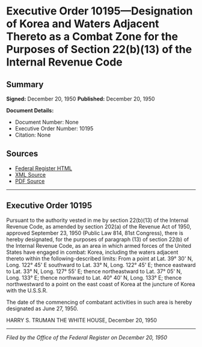 # Executive Order 10195—Designation of Korea and Waters Adjacent Thereto as a Combat Zone for the Purposes of Section 22(b)(13) of the Internal Revenue Code

## Summary

**Signed:** December 20, 1950
**Published:** December 20, 1950

**Document Details:**
- Document Number: None
- Executive Order Number: 10195
- Citation: None

## Sources
- [Federal Register HTML](https://www.presidency.ucsb.edu/documents/executive-order-10195-designation-korea-and-waters-adjacent-thereto-combat-zone-for-the)
- [XML Source](None)
- [PDF Source](None)

---

## Executive Order 10195

Pursuant to the authority vested in me by section 22(b)(13) of the Internal Revenue Code, as amended by section 202(a) of the Revenue Act of 1950, approved September 23, 1950 (Public Law 814, 81st Congress), there is hereby designated, for the purposes of paragraph (13) of section 22(b) of the Internal Revenue Code, as an area in which armed forces of the United States have engaged in combat:
Korea, including the waters adjacent thereto within the following-described limits: From a point at Lat. 39° 30' N, Long. 122° 45' E southward to Lat. 33° N, Long. 122° 45' E; thence eastward to Lat. 33° N, Long. 127° 55' E; thence northeastward to Lat. 37° 05' N, Long. 133° E; thence northward to Lat. 40° 40' N, Long. 133° E; thence northwestward to a point on the east coast of Korea at the juncture of Korea with the U.S.S.R.

The date of the commencing of combatant activities in such area is hereby designated as June 27, 1950.

HARRY S. TRUMAN
THE WHITE HOUSE,
December 20, 1950

---

*Filed by the Office of the Federal Register on December 20, 1950*
